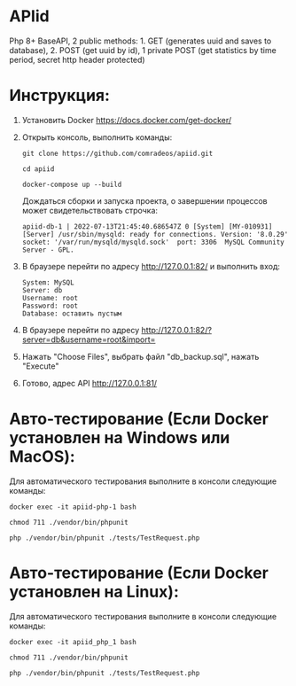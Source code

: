 # APIid
Php 8+ BaseAPI, 2 public methods: 1. GET (generates uuid and saves to database), 2. POST (get uuid by id), 1 private POST (get statistics by time period, secret http header protected)

# Инструкция:
1. Установить Docker https://docs.docker.com/get-docker/
2. Открыть консоль, выполнить команды:  
   ```
   git clone https://github.com/comradeos/apiid.git
   ```
   
   ```
   cd apiid
   ```
   
   ```
   docker-compose up --build    
   ```
   
   Дождаться сборки и запуска проекта, о завершении процессов может свидетельствовать строчка:  
   
   ```
   apiid-db-1 | 2022-07-13T21:45:40.686547Z 0 [System] [MY-010931] [Server] /usr/sbin/mysqld: ready for connections. Version: '8.0.29'  socket: '/var/run/mysqld/mysqld.sock'  port: 3306  MySQL Community Server - GPL.
   ``` 

4. В браузере перейти по адресу http://127.0.0.1:82/ и выполнить вход:  
   ```
   System: MySQL  
   Server: db  
   Username: root  
   Password: root  
   Database: оставить пустым  
   ```
5. В браузере перейти по адресу http://127.0.0.1:82/?server=db&username=root&import=
6. Нажать "Choose Files", выбрать файл "db_backup.sql", нажать "Execute"
7. Готово, адрес API http://127.0.0.1:81/

# Авто-тестирование (Если Docker установлен на Windows или MacOS):
Для автоматического тестирования выполните в консоли следующие команды:
```
docker exec -it apiid-php-1 bash
```
```
chmod 711 ./vendor/bin/phpunit
```
```
php ./vendor/bin/phpunit ./tests/TestRequest.php
```


# Авто-тестирование (Если Docker установлен на Linux):
Для автоматического тестирования выполните в консоли следующие команды:
```
docker exec -it apiid_php_1 bash
```
```
chmod 711 ./vendor/bin/phpunit
```
```
php ./vendor/bin/phpunit ./tests/TestRequest.php
```







